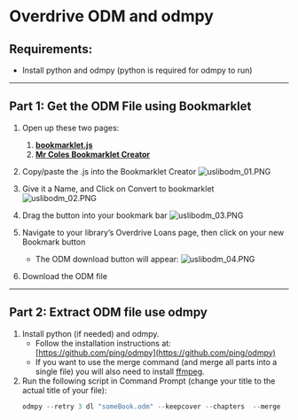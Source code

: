 # Overdrive ODM and odmpy

## Requirements:

- Install python and odmpy (python is required for odmpy to run)

---

## Part 1: Get the ODM File using Bookmarklet

1. Open up these two pages:
    1. [**bookmarklet.js**](https://gist.github.com/ping/b58ae66359691db1d08f929a9e57a03d)
    2. [**Mr Coles Bookmarklet Creator**](https://mrcoles.com/bookmarklet/)
2. Copy/paste the .js into the Bookmarklet Creator
    ![uslibodm_01.PNG](/img/uslibodm_01.png)
3. Give it a Name, and Click on Convert to bookmarklet
    ![uslibodm_02.PNG](/img/uslibodm_02.png)
4. Drag the button into your bookmark bar
    ![uslibodm_03.PNG](/img/uslibodm_03.png)
5. Navigate to your library’s Overdrive Loans page, then click on your new Bookmark button
    - The ODM download button will appear:
    ![uslibodm_04.PNG](/img/uslibodm_04.png)

6. Download the ODM file

---

## Part 2: Extract ODM file use odmpy

1. Install python (if needed) and odmpy.
    - Follow the installation instructions at: [https://github.com/ping/odmpy](https://github.com/ping/odmpy)
    - If you want to use the merge command (and merge all parts into a single file) you will also need to install [ffmpeg](https://ffmpeg.org/download.html).
2. Run the following script in Command Prompt (change your title to the actual title of your file):
    ```python
    odmpy --retry 3 dl "someBook.odm" --keepcover --chapters  --merge
    ```